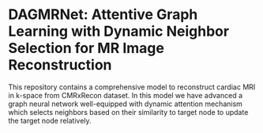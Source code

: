 # DAGMRNet: Attentive Graph Learning with Dynamic Neighbor Selection for MR Image Reconstruction 
This repository contains a comprehensive model to reconstruct cardiac MRI in k-space from CMRxRecon dataset. In this model we have advanced a graph neural network well-equipped with dynamic attention mechanism which selects neighbors based on their similarity to target node to update the target node relatively.
